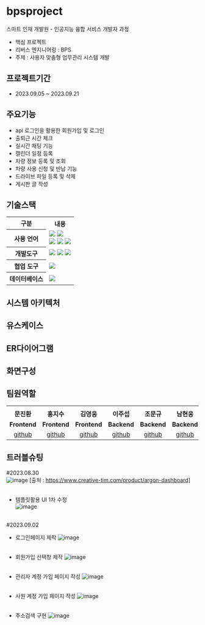 # bpsproject
스마트 인재 개발원 - 인공지능 융합 서비스 개발자 과정 <br>
- 핵심 프로젝트 <br>
- 리버스 엔지니어링 : BPS <br>
- 주제 : 사용자 맞춤형 업무관리 시스템 개발 <br>

## 프로젝트기간 <br>
- 2023.09.05 ~ 2023.09.21

## 주요기능 <br>
* api 로그인을 활용한 회원가입 및 로그인 <br>
* 출퇴근 시간 체크 <br>
* 실시간 채팅 기능 <br>
* 캘린더 일정 등록 <br>
* 차량 정보 등록 및 조회 <br>
* 차량 사용 신청 및 반납 기능 <br>
* 드라이브 파일 등록 및 삭제 <br>
* 게시판 글 작성

## 기술스택<br>

<table>
  <th>구분</th>
  <th>내용</th>
  <tr>
   <th>
사용 언어
   </th>
    <td>
<img src="https://img.shields.io/badge/Python-3776AB?style=for-the-badge&logo=Python&logoColor=white">
<img src="https://img.shields.io/badge/Java-007396?style=for-the-badge&logo=java&logoColor=white"/> <br>
<img src="https://img.shields.io/badge/javascript-F7DF1E?style=for-the-badge&logo=javascript&logoColor=black">
<img src="https://img.shields.io/badge/HTML-E34F26?style=for-the-badge&logo=html5&logoColor=white">
<img src="https://img.shields.io/badge/CSS-1572B6?style=for-the-badge&logo=css3&logoColor=white">
      </td>
</tr>
  <tr>
    <th>
개발도구
      </th>
    <td>
<img src="https://img.shields.io/badge/Eclipse-2C2255?style=for-the-badge&logo=Eclipse&logoColor=white"/> 
<img src="https://img.shields.io/badge/VSCode-007ACC?style=for-the-badge&logo=VisualStudioCode&logoColor=white"/>
<img src="https://img.shields.io/badge/Jupyter-F37626?style=for-the-badge&logo=Jupyter&logoColor=white"/>
      </td>
</tr>

  <tr>
    <th>
협업 도구
      </th>
    <td>
<img src="https://img.shields.io/badge/GitHub-181717?style=for-the-badge&logo=GitHub&logoColor=white"/>
      </td>
</tr>

<tr>
  <th>
데이터베이스
    </th>
  <td>
<img src="https://img.shields.io/badge/Oracle-F80000?style=for-the-badge&logo=Oracle&logoColor=white"/> 
    </td>
</tr>
</table>




## 시스템 아키텍처<br>



## 유스케이스 <br>





## ER다이어그램 <br>






## 화면구성 <br>







## 팀원역할 <br>
<table>
  <tr>
    <td align="center"></td>
    <td align="center"></td>
    <td align="center"></td>
    <td align="center"></td>
    <td align="center"></td>
  </tr>
  <tr>
    <td align="center"><strong>문진환</strong></td>
    <td align="center"><strong>홍지수</strong></td>
    <td align="center"><strong>김영웅</strong></td>
    <td align="center"><strong>이주섭</strong></td>
    <td align="center"><strong>조문규</strong></td>
    <td align="center"><strong>남현웅</strong></td>
  </tr>
  <tr>
    <td align="center"><b>Frontend</b></td>
    <td align="center"><b>Frontend</b></td>
    <td align="center"><b>Frontend</b></td>
    <td align="center"><b>Backend</b></td>
    <td align="center"><b>Backend</b></td>
    <td align="center"><b>Backend</b></td>
  </tr>
  <tr>
    <td align="center"><a href="https://github.com/자신의username작성해주세요" target='_blank'>github</a></td>
    <td align="center"><a href="https://github.com/자신의username작성해주세요" target='_blank'>github</a></td>
    <td align="center"><a href="https://github.com/자신의username작성해주세요" target='_blank'>github</a></td>
    <td align="center"><a href="https://github.com/자신의username작성해주세요" target='_blank'>github</a></td>
    <td align="center"><a href="https://github.com/자신의username작성해주세요" target='_blank'>github</a></td>
     <td align="center"><a href="https://github.com/자신의username작성해주세요" target='_blank'>github</a></td>
  </tr>
</table>

## 트러블슈팅 


#2023.08.30 <br>
![image](https://github.com/2023-SMHRD-KDT-AI-2/bpsproject/assets/143511660/532996d7-0ab4-45d5-a30b-3ddf36520324)
[출처 : https://www.creative-tim.com/product/argon-dashboard] <br><br>
- 템플릿활용 UI 1차 수정<br>
![image](https://github.com/2023-SMHRD-KDT-AI-2/bpsproject/assets/143511660/0746a6d3-0e46-499f-8d65-98793a176920)<br><br>

#2023.09.02 <br>
- 로그인페이지 제작
![image](https://github.com/2023-SMHRD-KDT-AI-2/bpsproject/assets/143511660/4946bedd-1cd6-4f28-8f21-d00fe7f92823) <br><br>

- 회원가입 선택창 제작
![image](https://github.com/2023-SMHRD-KDT-AI-2/bpsproject/assets/143511660/382a66f2-bfb8-4bcc-9248-fd5e6367bdcb)<br><br>

- 관리자 계정 가입 페이지 작성
![image](https://github.com/2023-SMHRD-KDT-AI-2/bpsproject/assets/143511660/1cb20897-6b68-44fc-95db-674dbe0156bf)<br><br>
- 사원 계정 가입 페이지 작성
  ![image](https://github.com/2023-SMHRD-KDT-AI-2/bpsproject/assets/143511660/846a931b-9146-4d9a-b899-16af007e58b8)<br><br>

- 주소검색 구현
![image](https://github.com/2023-SMHRD-KDT-AI-2/bpsproject/assets/143511660/6fca4e3c-08eb-4e8f-b67a-9f9d5a47ae26)
